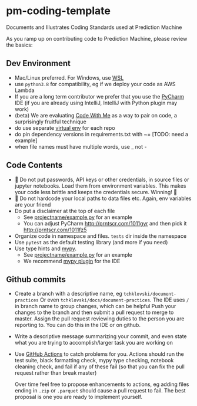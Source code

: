# pm-coding-template
Documents and Illustrates Coding Standards used at Prediction Machine

As you ramp up on contributing code to Prediction Machine, 
please review the basics:

## Dev Environment
* Mac/Linux preferred. For Windows, use [WSL](https://docs.microsoft.com/en-us/windows/wsl/install-win10)
* use `python3.8` for compatibility, eg if we deploy your code as AWS Lambda
* If you are a long term contributor we prefer that you use the
  [PyCharm](https://www.jetbrains.com/pycharm/) IDE (if you are already
  using IntelliJ, IntelliJ with Python plugin may work)
* (beta) We are evaluating [Code With Me](https://plugins.jetbrains.com/plugin/14896-code-with-me)
as a way to pair on code, a surprisingly fruitful technique
* do use separate [virtual env](https://docs.python.org/3/library/venv.html) for each repo
* do pin dependency versions in requirements.txt with ~= [TODO: need a example]
* when file names must have multiple words, use _ not -

## Code Contents
* 🛑 Do not put passwords, API keys or other credentials, in source files or
  jupyter notebooks. Load them from environment variables. This makes your code
  less brittle and keeps the credentials secure. Winning! 🙌
* 🛑 Do not hardcode your local paths to data files etc. Again, env variables
  are your friend
* Do put a disclaimer at the top of each file
  * See [projectname/example.py](projectname/example.py) for an example
  * You can adjust PyCharm http://prntscr.com/1011gyr and then pick it http://prntscr.com/1011fz5
* Organize code in namespace and files. `tests` dir inside the namespace
* Use `pytest` as the default testing library (and more if you need)
* Use type hints and [mypy](https://mypy.readthedocs.io/en/stable/).
   * See [projectname/example.py](projectname/example.py) for an example
   * We recommend [mypy plugin](https://plugins.jetbrains.com/plugin/11086-mypy)
     for the IDE

## Github commits
* Create a branch with a descriptive name, eg `tchklovski/document-practices`
  Or even `tchklovski/docs/document-practices`. The IDE uses `/` in branch
  name to group changes, which can be helpful
  Push your changes to the branch and then submit a pull request to merge to
  master. Assign the pull request reviewing duties to the person you are
  reporting to. You can do this in the IDE or on github.
* Write a descriptive message summarizing your commit, and even state what
  you are trying to accomplish/larger task you are working on
* Use [GitHub Actions](https://docs.github.com/en/actions) to catch problems for
  you. Actions should run the test suite, black formatting check, mypy type
  checking, notebook cleaning check, and fail if any of these fail (so that you
  can fix the pull request rather than break master)
  
  Over time feel free to propose enhancements to actions, eg adding files ending
  in `.zip` or `.parquet` should cause a pull request to fail. The best
  proposal is one you are ready to implement yourself.
